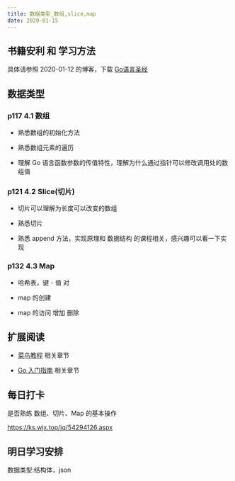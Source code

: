 ```yaml
---
title: 数据类型_数组,slice,map
date: 2020-01-15
---
```


## 书籍安利 和 学习方法

具体请参照 2020-01-12 的博客，下载 [Go语言圣经](https://pan.baidu.com/s/18JAhJv5V9IRKL3a8OTlXsw)

## 数据类型

### p117 4.1 数组

- 熟悉数组的初始化方法

- 熟悉数组元素的遍历

- 理解 Go 语言函数参数的传值特性，理解为什么通过指针可以修改调用处的数组值

### p121 4.2 Slice(切片)

- 切片可以理解为长度可以改变的数组

- 熟悉切片

- 熟悉 append 方法，实现原理和 数据结构 的课程相关，感兴趣可以看一下实现

### p132 4.3 Map

- 哈希表，键 - 值 对

- map 的创建

- map 的访问 增加 删除

## 扩展阅读

- [菜鸟教程](https://www.runoob.com/go/go-arrays.html) 相关章节

- [Go 入门指南](https://learnku.com/docs/the-way-to-go/declarations-and-initialization/3612) 相关章节

## 每日打卡

是否熟练 数组、切片、Map 的基本操作

<https://ks.wjx.top/jq/54294126.aspx>

## 明日学习安排

数据类型:结构体，json